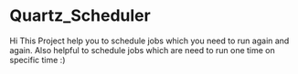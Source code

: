# Quartz_Scheduler

Hi This Project help you to schedule jobs which you need to run again and again. Also helpful to schedule jobs which are need to run one time on specific time :)
